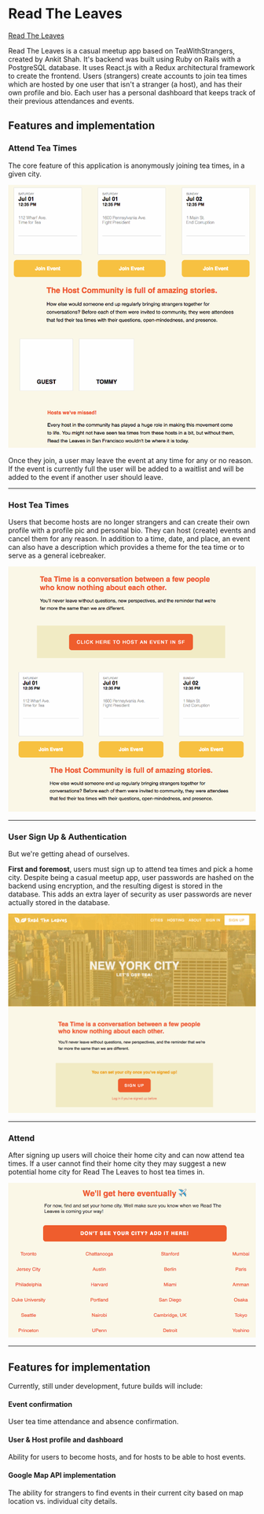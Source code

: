 # Read The Leaves


[Read The Leaves](https://readtheleaves.herokuapp.com/)


Read The Leaves is a casual meetup app based on TeaWithStrangers, created by Ankit Shah. It's backend was built using Ruby on Rails with a PostgreSQL database. It uses React.js with a Redux architectural framework to create the frontend. Users (strangers) create accounts to join tea times which are hosted by one user that isn't a stranger (a host), and has their own profile and bio. Each user has a personal dashboard that keeps track of their previous attendances and events.

## Features and implementation

### Attend Tea Times

The core feature of this application is anonymously joining tea times, in a given city.

![City Event List](app/assets/images/city_event_list1.png)

Once they join, a user may leave the event at any time for any or no reason. If the event is currently full the user will be added to a waitlist and will be added to the event if another user should leave.

---

### Host Tea Times

Users that become hosts are no longer strangers and can create their own profile with a profile pic and personal bio. They can host (create) events and cancel them for any reason. In addition to a time, date, and place, an event can also have a description which provides a theme for the tea time or to serve as a general icebreaker.

![Host Event](app/assets/images/city_hosting.png)

---

### User Sign Up & Authentication

But we're getting ahead of ourselves.

**First and foremost**, users must sign up to attend tea times and pick a home city. Despite being a casual meetup app, user passwords are hashed on the backend using encryption, and the resulting digest is stored in the database. This adds an extra layer of security as user passwords are never actually stored in the database.

![City Sign Up](app/assets/images/city_signup.png)


---


### Attend

After signing up users will choice their home city and can now attend tea times. If a user cannot find their home city they may suggest a new potential home city for Read The Leaves to host tea times in.

![Suggested Cities](app/assets/images/suggested_cities1.png)

---

## Features for implementation


Currently, still under development, future builds will include:


#### Event confirmation


User tea time attendance and absence confirmation.


#### User & Host profile and dashboard


Ability for users to become hosts, and for hosts to be able to host events.


#### Google Map API implementation


The ability for strangers to find events in their current city based on map location vs. individual city details.
